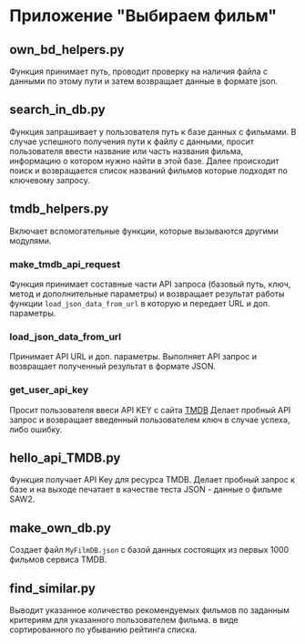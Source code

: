 # Приложение "Выбираем фильм"

## own_bd_helpers.py

Функция принимает путь, проводит проверку на наличия файла c 
данными по этому пути и затем возвращает данные в формате json.

## search_in_db.py
Функция запрашивает у пользователя путь к базе данных с фильмами.
В случае успешного получения пути к файлу с данными, просит пользователя 
ввести название или часть названия фильма, информацию о котором нужно найти в этой базе.
Далее происходит поиск и возвращается список названий фильмов которые подходят по ключевому запросу.

## tmdb_helpers.py
Включает вспомогательные функции, которые вызываются другими модулями.
### make_tmdb_api_request
Функция принимает составные части API запроса (базовый путь, ключ, метод и дополнительные параметры) 
и возвращает результат работы функции `load_json_data_from_url` в которую и передает URL и доп. параметры. 

### load_json_data_from_url
Принимает API URL и доп. параметры. Выполняет API запрос и возвращает полученный результат в формате JSON.

### get_user_api_key
Просит пользователя ввеси API KEY с сайта [TMDB](https://www.themoviedb.org/) 
Делает пробный API запрос и возвращает введенный пользователем ключ в случае успеха, 
либо ошибку.

## hello_api_TMDB.py
Функция получает API Key для ресурса TMDB. Делает пробный запрос к базе и на выходе 
печатает в качестве теста JSON - данные о фильме SAW2.

## make_own_db.py

Создает файл `MyFilmDB.json` с базой данных состоящих из первых 1000 фильмов сервиса TMDB.

## find_similar.py
Выводит указанное количество рекомендуемых фильмов по заданным критериям для указанного пользователем фильма.
в виде сортированного по убыванию рейтинга списка.